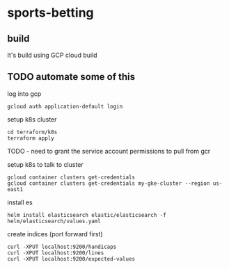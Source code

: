 # sports-betting

## build
It's build using GCP cloud build


## TODO automate some of this
log into gcp
```
gcloud auth application-default login
```

setup k8s cluster
```
cd terraform/k8s
terraform apply
```
TODO - need to grant the service account permissions to pull from gcr


setup k8s to talk to cluster
```
gcloud container clusters get-credentials
gcloud container clusters get-credentials my-gke-cluster --region us-east1
```

install es
```
helm install elasticsearch elastic/elasticsearch -f helm/elasticsearch/values.yaml
```

create indices (port forward first)
```
curl -XPUT localhost:9200/handicaps
curl -XPUT localhost:9200/lines
curl -XPUT localhost:9200/expected-values
```